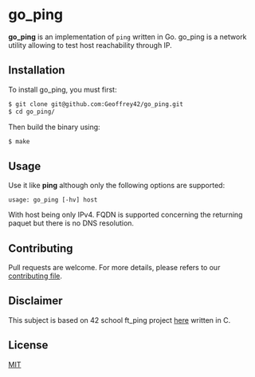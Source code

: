 # go_ping

**go_ping** is an implementation of ```ping``` written in Go. go_ping is a network utility allowing to test host reachability through IP.

## Installation

To install go_ping, you must first:

```bash
$ git clone git@github.com:Geoffrey42/go_ping.git
$ cd go_ping/
```

Then build the binary using:

```bash
$ make
```

## Usage

Use it like **ping** although only the following options are supported:

```
usage: go_ping [-hv] host
```

With host being only IPv4. FQDN is supported concerning the returning paquet but 
there is no DNS resolution.

## Contributing
Pull requests are welcome.
For more details, please refers to our [contributing file](.github/CONTRIBUTING/contributing.md).

## Disclaimer
This subject is based on 42 school ft_ping project [here](assets/ft_ping.fr.pdf)
written in C.

## License

[MIT](https://choosealicense.com/licenses/mit/)
